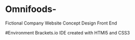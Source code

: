 # Omnifoods-
Fictional Company Website Concept Design Front End 

#Environment 
Brackets.io IDE created with HTMl5 and CSS3
